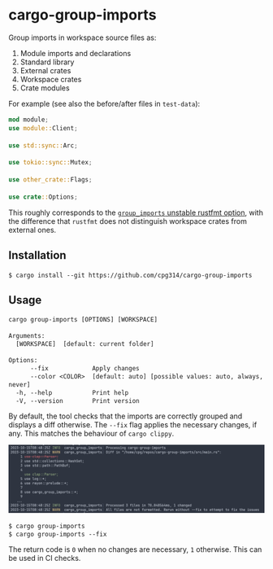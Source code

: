 # cargo-group-imports

Group imports in workspace source files as:

1. Module imports and declarations
2. Standard library
3. External crates
4. Workspace crates
5. Crate modules

For example (see also the before/after files in `test-data`):

```rust
mod module;
use module::Client;

use std::sync::Arc;

use tokio::sync::Mutex;

use other_crate::Flags;

use crate::Options;

```

This roughly corresponds to the [`group_imports` unstable rustfmt option](https://rust-lang.github.io/rustfmt/?version=v1.4.38&search=#group_imports), with the difference
that `rustfmt` does not distinguish workspace crates from external ones.

## Installation

```
$ cargo install --git https://github.com/cpg314/cargo-group-imports
```

## Usage

```
cargo group-imports [OPTIONS] [WORKSPACE]

Arguments:
  [WORKSPACE]  [default: current folder]

Options:
      --fix            Apply changes
      --color <COLOR>  [default: auto] [possible values: auto, always, never]
  -h, --help           Print help
  -V, --version        Print version
```

By default, the tool checks that the imports are correctly grouped and displays a diff otherwise. The `--fix` flag applies the necessary changes, if any. This matches the behaviour of `cargo clippy`.

![Screenshot](screenshot.png)

```
$ cargo group-imports
$ cargo group-imports --fix
```

The return code is `0` when no changes are necessary, `1` otherwise. This can be used in CI checks.
